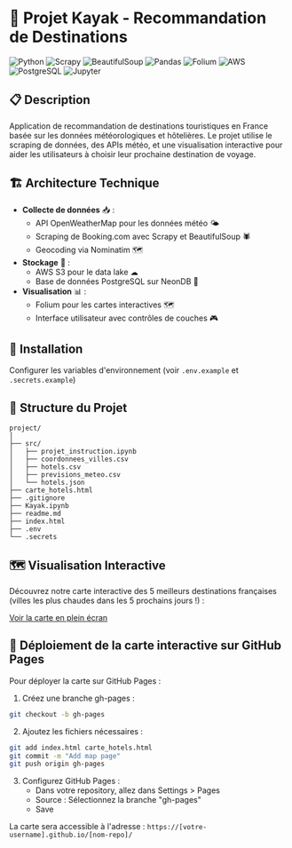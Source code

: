 # 🏨 Projet Kayak - Recommandation de Destinations

![Python](https://img.shields.io/badge/Python-3.11+-blue.svg)
![Scrapy](https://img.shields.io/badge/Scrapy-2.11+-green.svg)
![BeautifulSoup](https://img.shields.io/badge/BeautifulSoup4-4.12+-lightgrey.svg)
![Pandas](https://img.shields.io/badge/Pandas-2.0+-green.svg)
![Folium](https://img.shields.io/badge/Folium-0.14+-orange.svg)
![AWS](https://img.shields.io/badge/AWS%20S3-blue.svg)
![PostgreSQL](https://img.shields.io/badge/PostgreSQL-15+-316192.svg)
![Jupyter](https://img.shields.io/badge/Jupyter-Notebook-orange.svg)

## 📋 Description
Application de recommandation de destinations touristiques en France basée sur les données météorologiques et hôtelières. Le projet utilise le scraping de données, des APIs météo, et une visualisation interactive pour aider les utilisateurs à choisir leur prochaine destination de voyage.

## 🏗 Architecture Technique
- **Collecte de données** 📥 :
  - API OpenWeatherMap pour les données météo 🌤
  - Scraping de Booking.com avec Scrapy et BeautifulSoup 🕷
  - Geocoding via Nominatim 🗺
- **Stockage** 💾 :
  - AWS S3 pour le data lake ☁
  - Base de données PostgreSQL sur NeonDB 🐘
- **Visualisation** 📊 :
  - Folium pour les cartes interactives 🗺
  - Interface utilisateur avec contrôles de couches 🎮

## 🚀 Installation

Configurer les variables d'environnement (voir `.env.example` et `.secrets.example`)

## 📂 Structure du Projet
```
project/
│
├── src/
│   ├── projet_instruction.ipynb
│   ├── coordonnees_villes.csv
│   ├── hotels.csv
│   ├── previsions_meteo.csv
│   └── hotels.json
├── carte_hotels.html
├── .gitignore
├── Kayak.ipynb
├── readme.md
├── index.html
├── .env
└── .secrets
```

## 🗺️ Visualisation Interactive

Découvrez notre carte interactive des 5 meilleurs destinations françaises (villes les plus chaudes dans les 5 prochains jours !) :

[Voir la carte en plein écran](https://rom1legrand.github.io/MLE-B1-CollectAndManage-Plan-your_trip_Booking/)

## 🚀 Déploiement de la carte interactive sur GitHub Pages

Pour déployer la carte sur GitHub Pages :

1. Créez une branche gh-pages :
```bash
git checkout -b gh-pages
```

2. Ajoutez les fichiers nécessaires :
```bash
git add index.html carte_hotels.html
git commit -m "Add map page"
git push origin gh-pages
```

3. Configurez GitHub Pages :
   - Dans votre repository, allez dans Settings > Pages
   - Source : Sélectionnez la branche "gh-pages"
   - Save

La carte sera accessible à l'adresse : `https://[votre-username].github.io/[nom-repo]/`

